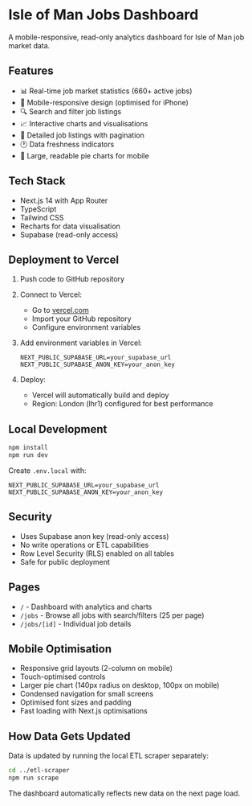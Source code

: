 # Isle of Man Jobs Dashboard

A mobile-responsive, read-only analytics dashboard for Isle of Man job market data.

## Features

- 📊 Real-time job market statistics (660+ active jobs)
- 📱 Mobile-responsive design (optimised for iPhone)
- 🔍 Search and filter job listings
- 📈 Interactive charts and visualisations
- 💼 Detailed job listings with pagination
- 🕐 Data freshness indicators
- 🥧 Large, readable pie charts for mobile

## Tech Stack

- Next.js 14 with App Router
- TypeScript
- Tailwind CSS
- Recharts for data visualisation
- Supabase (read-only access)

## Deployment to Vercel

1. Push code to GitHub repository

2. Connect to Vercel:
   - Go to [vercel.com](https://vercel.com)
   - Import your GitHub repository
   - Configure environment variables

3. Add environment variables in Vercel:
   ```
   NEXT_PUBLIC_SUPABASE_URL=your_supabase_url
   NEXT_PUBLIC_SUPABASE_ANON_KEY=your_anon_key
   ```

4. Deploy:
   - Vercel will automatically build and deploy
   - Region: London (lhr1) configured for best performance

## Local Development

```bash
npm install
npm run dev
```

Create `.env.local` with:
```
NEXT_PUBLIC_SUPABASE_URL=your_supabase_url
NEXT_PUBLIC_SUPABASE_ANON_KEY=your_anon_key
```

## Security

- Uses Supabase anon key (read-only access)
- No write operations or ETL capabilities
- Row Level Security (RLS) enabled on all tables
- Safe for public deployment

## Pages

- `/` - Dashboard with analytics and charts
- `/jobs` - Browse all jobs with search/filters (25 per page)
- `/jobs/[id]` - Individual job details

## Mobile Optimisation

- Responsive grid layouts (2-column on mobile)
- Touch-optimised controls
- Larger pie chart (140px radius on desktop, 100px on mobile)
- Condensed navigation for small screens
- Optimised font sizes and padding
- Fast loading with Next.js optimisations

## How Data Gets Updated

Data is updated by running the local ETL scraper separately:
```bash
cd ../etl-scraper
npm run scrape
```

The dashboard automatically reflects new data on the next page load.